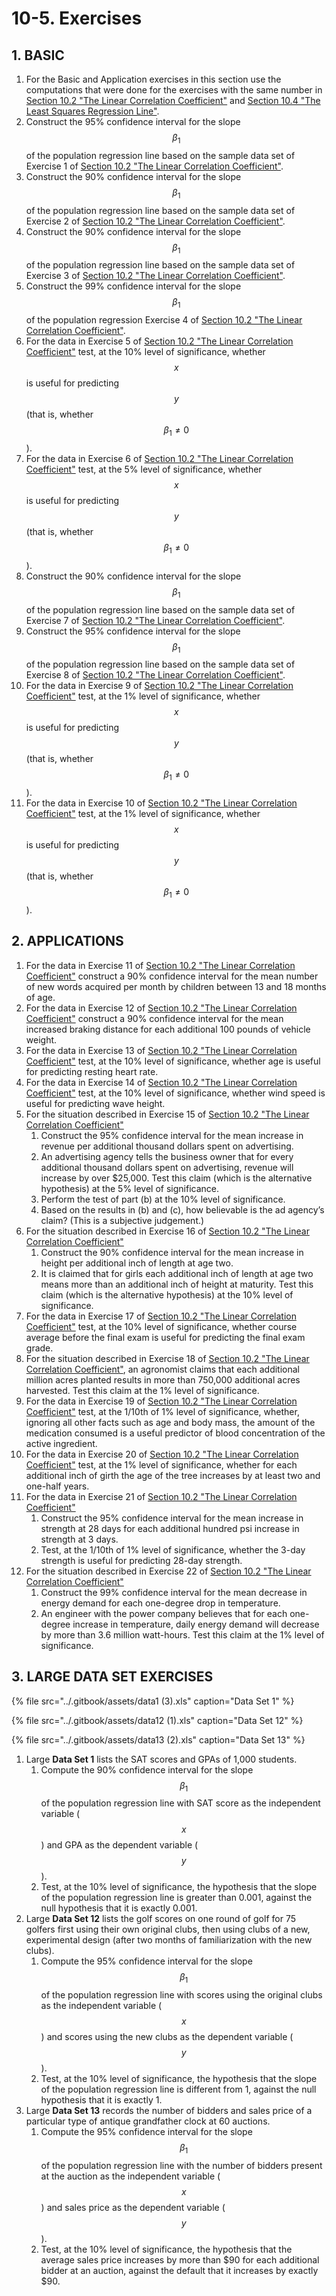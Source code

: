 # 10-5. Exercises

## 1. **BASIC**

1. For the Basic and Application exercises in this section use the computations that were done for the exercises with the same number in [Section 10.2 "The Linear Correlation Coefficient"](https://saylordotorg.github.io/text_introductory-statistics/s14-02-the-linear-correlation-coeffic.html) and [Section 10.4 "The Least Squares Regression Line"](https://saylordotorg.github.io/text_introductory-statistics/s14-04-the-least-squares-regression-l.html).
2. Construct the 95% confidence interval for the slope $$β_1$$ of the population regression line based on the sample data set of Exercise 1 of [Section 10.2 "The Linear Correlation Coefficient"](https://saylordotorg.github.io/text_introductory-statistics/s14-02-the-linear-correlation-coeffic.html).
3. Construct the 90% confidence interval for the slope $$β_1$$ of the population regression line based on the sample data set of Exercise 2 of [Section 10.2 "The Linear Correlation Coefficient"](https://saylordotorg.github.io/text_introductory-statistics/s14-02-the-linear-correlation-coeffic.html).
4. Construct the 90% confidence interval for the slope $$β_1$$ of the population regression line based on the sample data set of Exercise 3 of [Section 10.2 "The Linear Correlation Coefficient"](https://saylordotorg.github.io/text_introductory-statistics/s14-02-the-linear-correlation-coeffic.html).
5. Construct the 99% confidence interval for the slope $$β_1$$ of the population regression Exercise 4 of [Section 10.2 "The Linear Correlation Coefficient"](https://saylordotorg.github.io/text_introductory-statistics/s14-02-the-linear-correlation-coeffic.html).
6. For the data in Exercise 5 of [Section 10.2 "The Linear Correlation Coefficient"](https://saylordotorg.github.io/text_introductory-statistics/s14-02-the-linear-correlation-coeffic.html) test, at the 10% level of significance, whether $$x$$ is useful for predicting $$y$$ \(that is, whether $$β_1≠0$$ \).
7. For the data in Exercise 6 of [Section 10.2 "The Linear Correlation Coefficient"](https://saylordotorg.github.io/text_introductory-statistics/s14-02-the-linear-correlation-coeffic.html) test, at the 5% level of significance, whether $$x$$ is useful for predicting $$y$$ \(that is, whether $$β_1≠0$$ \).
8. Construct the 90% confidence interval for the slope $$β_1$$ of the population regression line based on the sample data set of Exercise 7 of [Section 10.2 "The Linear Correlation Coefficient"](https://saylordotorg.github.io/text_introductory-statistics/s14-02-the-linear-correlation-coeffic.html).
9. Construct the 95% confidence interval for the slope $$β_1$$ of the population regression line based on the sample data set of Exercise 8 of [Section 10.2 "The Linear Correlation Coefficient"](https://saylordotorg.github.io/text_introductory-statistics/s14-02-the-linear-correlation-coeffic.html).
10. For the data in Exercise 9 of [Section 10.2 "The Linear Correlation Coefficient"](https://saylordotorg.github.io/text_introductory-statistics/s14-02-the-linear-correlation-coeffic.html) test, at the 1% level of significance, whether $$x$$ is useful for predicting $$y$$ \(that is, whether $$β_1≠0$$ \).
11. For the data in Exercise 10 of [Section 10.2 "The Linear Correlation Coefficient"](https://saylordotorg.github.io/text_introductory-statistics/s14-02-the-linear-correlation-coeffic.html) test, at the 1% level of significance, whether $$x$$ is useful for predicting $$y$$ \(that is, whether $$β_1≠0$$ \).

## **2. APPLICATIONS**

1. For the data in Exercise 11 of [Section 10.2 "The Linear Correlation Coefficient"](https://saylordotorg.github.io/text_introductory-statistics/s14-02-the-linear-correlation-coeffic.html) construct a 90% confidence interval for the mean number of new words acquired per month by children between 13 and 18 months of age.
2. For the data in Exercise 12 of [Section 10.2 "The Linear Correlation Coefficient"](https://saylordotorg.github.io/text_introductory-statistics/s14-02-the-linear-correlation-coeffic.html) construct a 90% confidence interval for the mean increased braking distance for each additional 100 pounds of vehicle weight.
3. For the data in Exercise 13 of [Section 10.2 "The Linear Correlation Coefficient"](https://saylordotorg.github.io/text_introductory-statistics/s14-02-the-linear-correlation-coeffic.html) test, at the 10% level of significance, whether age is useful for predicting resting heart rate.
4. For the data in Exercise 14 of [Section 10.2 "The Linear Correlation Coefficient"](https://saylordotorg.github.io/text_introductory-statistics/s14-02-the-linear-correlation-coeffic.html) test, at the 10% level of significance, whether wind speed is useful for predicting wave height.
5. For the situation described in Exercise 15 of [Section 10.2 "The Linear Correlation Coefficient"](https://saylordotorg.github.io/text_introductory-statistics/s14-02-the-linear-correlation-coeffic.html)
   1. Construct the 95% confidence interval for the mean increase in revenue per additional thousand dollars spent on advertising.
   2. An advertising agency tells the business owner that for every additional thousand dollars spent on advertising, revenue will increase by over $25,000. Test this claim \(which is the alternative hypothesis\) at the 5% level of significance.
   3. Perform the test of part \(b\) at the 10% level of significance.
   4. Based on the results in \(b\) and \(c\), how believable is the ad agency’s claim? \(This is a subjective judgement.\)
6. For the situation described in Exercise 16 of [Section 10.2 "The Linear Correlation Coefficient"](https://saylordotorg.github.io/text_introductory-statistics/s14-02-the-linear-correlation-coeffic.html)
   1. Construct the 90% confidence interval for the mean increase in height per additional inch of length at age two.
   2. It is claimed that for girls each additional inch of length at age two means more than an additional inch of height at maturity. Test this claim \(which is the alternative hypothesis\) at the 10% level of significance.
7. For the data in Exercise 17 of [Section 10.2 "The Linear Correlation Coefficient"](https://saylordotorg.github.io/text_introductory-statistics/s14-02-the-linear-correlation-coeffic.html) test, at the 10% level of significance, whether course average before the final exam is useful for predicting the final exam grade.
8. For the situation described in Exercise 18 of [Section 10.2 "The Linear Correlation Coefficient"](https://saylordotorg.github.io/text_introductory-statistics/s14-02-the-linear-correlation-coeffic.html), an agronomist claims that each additional million acres planted results in more than 750,000 additional acres harvested. Test this claim at the 1% level of significance.
9. For the data in Exercise 19 of [Section 10.2 "The Linear Correlation Coefficient"](https://saylordotorg.github.io/text_introductory-statistics/s14-02-the-linear-correlation-coeffic.html) test, at the 1/10th of 1% level of significance, whether, ignoring all other facts such as age and body mass, the amount of the medication consumed is a useful predictor of blood concentration of the active ingredient.
10. For the data in Exercise 20 of [Section 10.2 "The Linear Correlation Coefficient"](https://saylordotorg.github.io/text_introductory-statistics/s14-02-the-linear-correlation-coeffic.html) test, at the 1% level of significance, whether for each additional inch of girth the age of the tree increases by at least two and one-half years.
11. For the data in Exercise 21 of [Section 10.2 "The Linear Correlation Coefficient"](https://saylordotorg.github.io/text_introductory-statistics/s14-02-the-linear-correlation-coeffic.html)
    1. Construct the 95% confidence interval for the mean increase in strength at 28 days for each additional hundred psi increase in strength at 3 days.
    2. Test, at the 1/10th of 1% level of significance, whether the 3-day strength is useful for predicting 28-day strength.
12. For the situation described in Exercise 22 of [Section 10.2 "The Linear Correlation Coefficient"](https://saylordotorg.github.io/text_introductory-statistics/s14-02-the-linear-correlation-coeffic.html)
    1. Construct the 99% confidence interval for the mean decrease in energy demand for each one-degree drop in temperature.
    2. An engineer with the power company believes that for each one-degree increase in temperature, daily energy demand will decrease by more than 3.6 million watt-hours. Test this claim at the 1% level of significance.

## **3. LARGE DATA SET EXERCISES**

{% file src="../.gitbook/assets/data1 \(3\).xls" caption="Data Set 1" %}

{% file src="../.gitbook/assets/data12 \(1\).xls" caption="Data Set 12" %}

{% file src="../.gitbook/assets/data13 \(2\).xls" caption="Data Set 13" %}

1. Large **Data Set 1** lists the SAT scores and GPAs of 1,000 students.
   1. Compute the 90% confidence interval for the slope $$β_1$$ of the population regression line with SAT score as the independent variable \($$x$$\) and GPA as the dependent variable \($$y$$\).
   2. Test, at the 10% level of significance, the hypothesis that the slope of the population regression line is greater than 0.001, against the null hypothesis that it is exactly 0.001.
2. Large **Data Set 12** lists the golf scores on one round of golf for 75 golfers first using their own original clubs, then using clubs of a new, experimental design \(after two months of familiarization with the new clubs\).
   1. Compute the 95% confidence interval for the slope $$β_1$$ of the population regression line with scores using the original clubs as the independent variable \($$x$$\) and scores using the new clubs as the dependent variable \($$y$$\).
   2. Test, at the 10% level of significance, the hypothesis that the slope of the population regression line is different from 1, against the null hypothesis that it is exactly 1.
3. Large **Data Set 13** records the number of bidders and sales price of a particular type of antique grandfather clock at 60 auctions.
   1. Compute the 95% confidence interval for the slope $$β_1$$ of the population regression line with the number of bidders present at the auction as the independent variable \($$x$$\) and sales price as the dependent variable \($$y$$\).
   2. Test, at the 10% level of significance, the hypothesis that the average sales price increases by more than $90 for each additional bidder at an auction, against the default that it increases by exactly $90.

